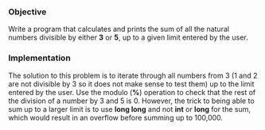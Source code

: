 ### Objective

Write a program that calculates and prints the sum of all the natural numbers divisible by either __3__ or __5__, up to a given limit entered by the user. 

### Implementation

The solution to this problem is to iterate through all numbers from 3 (1 and 2 are not divisible by 3 so it does not make sense to test them) up to the limit entered by the user. Use the modulo (__%__) operation to check that the rest of the division of a number by 3 and 5 is 0. However, the trick to being able to sum up to a larger limit is to use **long long** and not **int** or **long** for the sum, which would result in an overflow before summing up to 100,000.
